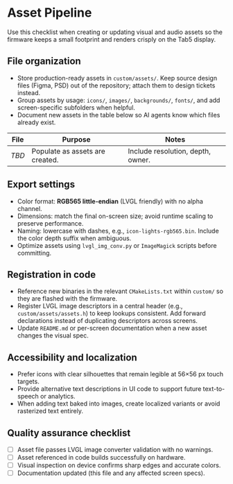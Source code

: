 # Asset Pipeline

Use this checklist when creating or updating visual and audio assets so the
firmware keeps a small footprint and renders crisply on the Tab5 display.

## File organization

- Store production-ready assets in `custom/assets/`. Keep source design files
  (Figma, PSD) out of the repository; attach them to design tickets instead.
- Group assets by usage: `icons/`, `images/`, `backgrounds/`, `fonts/`, and add
  screen-specific subfolders when helpful.
- Document new assets in the table below so AI agents know which files already
  exist.

| File | Purpose | Notes |
| --- | --- | --- |
| _TBD_ | Populate as assets are created. | Include resolution, depth, owner. |

## Export settings

- Color format: **RGB565 little-endian** (LVGL friendly) with no alpha channel.
- Dimensions: match the final on-screen size; avoid runtime scaling to preserve
  performance.
- Naming: lowercase with dashes, e.g., `icon-lights-rgb565.bin`. Include the
  color depth suffix when ambiguous.
- Optimize assets using `lvgl_img_conv.py` or `ImageMagick` scripts before
  committing.

## Registration in code

- Reference new binaries in the relevant `CMakeLists.txt` within `custom/` so
  they are flashed with the firmware.
- Register LVGL image descriptors in a central header (e.g.,
  `custom/assets/assets.h`) to keep lookups consistent. Add forward declarations
  instead of duplicating descriptors across screens.
- Update `README.md` or per-screen documentation when a new asset changes the
  visual spec.

## Accessibility and localization

- Prefer icons with clear silhouettes that remain legible at 56×56 px touch
  targets.
- Provide alternative text descriptions in UI code to support future
  text-to-speech or analytics.
- When adding text baked into images, create localized variants or avoid
  rasterized text entirely.

## Quality assurance checklist

- [ ] Asset file passes LVGL image converter validation with no warnings.
- [ ] Asset referenced in code builds successfully on hardware.
- [ ] Visual inspection on device confirms sharp edges and accurate colors.
- [ ] Documentation updated (this file and any affected screen specs).
